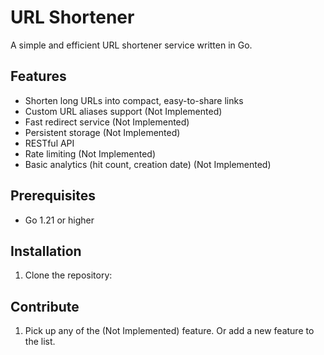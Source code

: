 # URL Shortener

A simple and efficient URL shortener service written in Go.

## Features

- Shorten long URLs into compact, easy-to-share links
- Custom URL aliases support (Not Implemented)
- Fast redirect service (Not Implemented)
- Persistent storage (Not Implemented)
- RESTful API
- Rate limiting (Not Implemented)
- Basic analytics (hit count, creation date) (Not Implemented)

## Prerequisites

- Go 1.21 or higher

## Installation

1. Clone the repository:

## Contribute

1. Pick up any of the (Not Implemented) feature. Or add a new feature to the list.